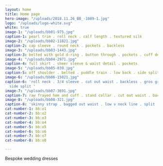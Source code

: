```yaml
---
layout: home
title: Home page
hero-image: "/uploads/2018.11.26_BB_-1089-1.jpg"
logo: "/uploads/logo-white.svg"
white: true
image-1: "/uploads/bb01-975.jpg"
caption-1: pearl trim . roll neck . calf length . textured silk
image-2: "/uploads/bb02-11821.jpg"
caption-2: cap sleeve . round neck . pockets . backless
image-3: "/uploads/bb03-1443.jpg"
caption-3: belted with gold d-ring . button through . pockets . cuff detail .
image-4: "/uploads/bb04-2971.jpg"
caption-4: full skirt . sheer sleeve & waist detail . pockets
image-5: "/uploads/bb05-839.jpg"
caption-5: off shoulder . belted . puddle train . low back . side split . heavy crepe
image-6: "/uploads/bb06-15021.jpg"
caption-6: 'roll neck . 3/4 sleeve . cut out waist . backless . gros grain trim .
  side split '
image-7: "/uploads/bb07-3691.jpg"
caption-7: raw frayed hem and cuff . stand collar . cut out waist . backless
image-8: "/uploads/bb08-321.jpg"
caption-8: 'skinny strap . bagged out waist . low v neck line . split '
cat-number-1: bb:o1
cat-number-2: bb:o2
cat-number-3: bb:o3
cat-number-4: bb:o4
cat-number-5: bb:o5
cat-number-6: bb:o6
cat-number-7: bb:o7
cat-number-8: bb:o8

---
```

Bespoke wedding dresses